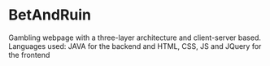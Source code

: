 # BetAndRuin
Gambling webpage with a three-layer architecture and client-server based. Languages used: JAVA for the backend and HTML, CSS, JS and JQuery for the frontend
